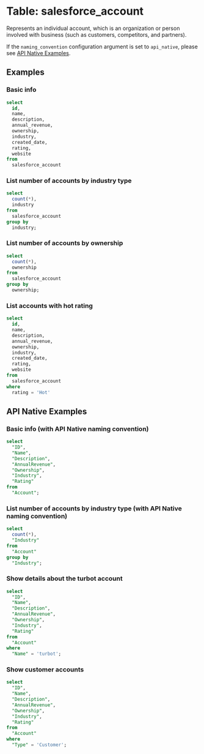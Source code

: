 # Table: salesforce_account

Represents an individual account, which is an organization or person involved with business (such as customers, competitors, and partners).

If the `naming_convention` configuration argument is set to `api_native`, please see [API Native Examples](https://hub.steampipe.io/plugins/turbot/salesforce/tables/salesforce_account#show_details_about_the_turbot_account).

## Examples

### Basic info

```sql
select
  id,
  name,
  description,
  annual_revenue,
  ownership,
  industry,
  created_date,
  rating,
  website
from
  salesforce_account
```

### List number of accounts by industry type

```sql
select
  count(*),
  industry
from
  salesforce_account
group by
  industry;
```

### List number of accounts by ownership

```sql
select
  count(*),
  ownership
from
  salesforce_account
group by
  ownership;
```

### List accounts with hot rating

```sql
select
  id,
  name,
  description,
  annual_revenue,
  ownership,
  industry,
  created_date,
  rating,
  website
from
  salesforce_account
where
  rating = 'Hot'
```

## API Native Examples

### Basic info (with API Native naming convention)

```sql
select
  "ID",
  "Name",
  "Description",
  "AnnualRevenue",
  "Ownership",
  "Industry",
  "Rating"
from
  "Account";
```

### List number of accounts by industry type (with API Native naming convention)

```sql
select
  count(*),
  "Industry"
from
  "Account"
group by
  "Industry";
```

### Show details about the turbot account

```sql
select
  "ID",
  "Name",
  "Description",
  "AnnualRevenue",
  "Ownership",
  "Industry",
  "Rating"
from
  "Account"
where
  "Name" = 'turbot';
```

### Show customer accounts

```sql
select
  "ID",
  "Name",
  "Description",
  "AnnualRevenue",
  "Ownership",
  "Industry",
  "Rating"
from
  "Account"
where
  "Type" = 'Customer';
```
